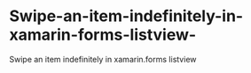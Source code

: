 # Swipe-an-item-indefinitely-in-xamarin-forms-listview-
Swipe an item indefinitely in xamarin.forms listview 
